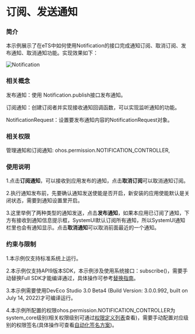 # 订阅、发送通知

### 简介

本示例展示了在eTS中如何使用Notification的接口完成通知订阅、取消订阅、发布通知、取消通知功能。实现效果如下：

![Notification](screenshots/device/Notification.jpg)

### 相关概念

发布通知：使用 Notification.publish接口发布通知。

订阅通知：创建订阅者并实现接收通知回调函数，可以实现监听通知的功能。

NotificationRequest：设置要发布通知内容的NotificationRequest对象。

### 相关权限

管理通知和订阅通知: ohos.permission.NOTIFICATION_CONTROLLER,

### 使用说明

1.点击**订阅通知**，可以接收到应用发布的通知，点击**取消订阅**可以取消通知订阅。

2.执行通知发布前，先要确认通知发送使能是否开启，新安装的应用使能默认是关闭状态，需要到通知设置里开启。

3.这里举例了两种类型的通知发送，点击**发布通知**，如果本应用已订阅了通知，下方有接收到通知信息提示框，SystemUI默认订阅所有通知，所以SystemUI通知栏里也会有通知显示。点击**取消通知**可以取消前面最近的一个通知。

### 约束与限制

1.本示例仅支持标准系统上运行。

2.本示例仅支持API9版本SDK，本示例涉及使用系统接口：subscribe()，需要手动替换Full SDK才能编译通过，具体操作可参考[替换指南](https://gitee.com/openharmony/docs/blob/master/zh-cn/application-dev/quick-start/full-sdk-switch-guide.md)。

3.本示例需要使用DevEco Studio 3.0 Beta4 (Build Version: 3.0.0.992, built on July 14, 2022)才可编译运行。

4.本示例所配置的权限ohos.permission.NOTIFICATION_CONTROLLER为system_core级别(相关权限级别可通过[权限定义列表](https://gitee.com/openharmony/docs/blob/master/zh-cn/application-dev/security/permission-list.md)查看)，需要手动配置对应级别的权限签名(具体操作可查看[自动化签名方案](https://developer.harmonyos.com/cn/docs/documentation/doc-guides/ohos-auto-configuring-signature-information-0000001271659465))。